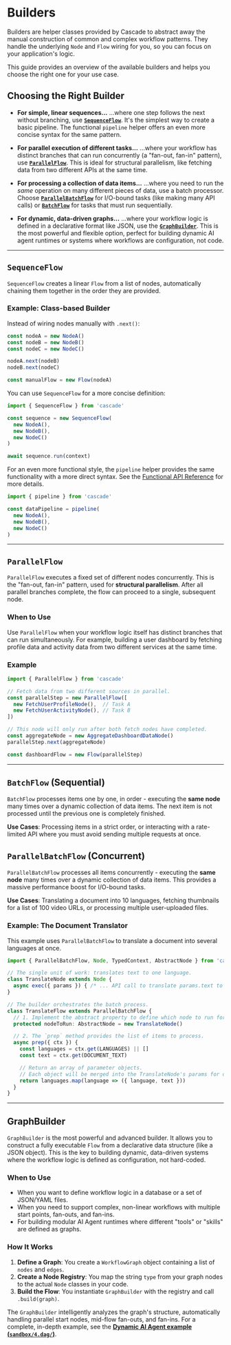 # Builders

Builders are helper classes provided by Cascade to abstract away the manual construction of common and complex workflow patterns. They handle the underlying `Node` and `Flow` wiring for you, so you can focus on your application's logic.

This guide provides an overview of the available builders and helps you choose the right one for your use case.

## Choosing the Right Builder

- **For simple, linear sequences...**
    ...where one step follows the next without branching, use **[`SequenceFlow`](#sequenceflow)**. It's the simplest way to create a basic pipeline. The functional `pipeline` helper offers an even more concise syntax for the same pattern.

- **For parallel execution of different tasks...**
    ...where your workflow has distinct branches that can run concurrently (a "fan-out, fan-in" pattern), use **[`ParallelFlow`](#parallelflow)**. This is ideal for structural parallelism, like fetching data from two different APIs at the same time.

- **For processing a collection of data items...**
    ...where you need to run the *same* operation on many different pieces of data, use a batch processor. Choose **[`ParallelBatchFlow`](#batch-processing-batchflow-and-parallelbatchflow)** for I/O-bound tasks (like making many API calls) or **[`BatchFlow`](#batch-processing-batchflow-and-parallelbatchflow)** for tasks that must run sequentially.

- **For dynamic, data-driven graphs...**
    ...where your workflow logic is defined in a declarative format like JSON, use the **[`GraphBuilder`](#graphbuilder)**. This is the most powerful and flexible option, perfect for building dynamic AI agent runtimes or systems where workflows are configuration, not code.

---

## `SequenceFlow`

`SequenceFlow` creates a linear `Flow` from a list of nodes, automatically chaining them together in the order they are provided.

### Example: Class-based Builder

Instead of wiring nodes manually with `.next()`:

```typescript
const nodeA = new NodeA()
const nodeB = new NodeB()
const nodeC = new NodeC()

nodeA.next(nodeB)
nodeB.next(nodeC)

const manualFlow = new Flow(nodeA)
```

You can use `SequenceFlow` for a more concise definition:

```typescript
import { SequenceFlow } from 'cascade'

const sequence = new SequenceFlow(
  new NodeA(),
  new NodeB(),
  new NodeC()
)

await sequence.run(context)
```

For an even more functional style, the `pipeline` helper provides the same functionality with a more direct syntax. See the [Functional API Reference](./functional-api.md#pipeline) for more details.

```typescript
import { pipeline } from 'cascade'

const dataPipeline = pipeline(
  new NodeA(),
  new NodeB(),
  new NodeC()
)
```

---

## `ParallelFlow`

`ParallelFlow` executes a fixed set of different nodes concurrently. This is the "fan-out, fan-in" pattern, used for **structural parallelism**. After all parallel branches complete, the flow can proceed to a single, subsequent node.

### When to Use

Use `ParallelFlow` when your workflow logic itself has distinct branches that can run simultaneously. For example, building a user dashboard by fetching profile data and activity data from two different services at the same time.

### Example

```typescript
import { ParallelFlow } from 'cascade'

// Fetch data from two different sources in parallel.
const parallelStep = new ParallelFlow([
  new FetchUserProfileNode(),  // Task A
  new FetchUserActivityNode(), // Task B
])

// This node will only run after both fetch nodes have completed.
const aggregateNode = new AggregateDashboardDataNode()
parallelStep.next(aggregateNode)

const dashboardFlow = new Flow(parallelStep)
```

---

## `BatchFlow` (Sequential)

`BatchFlow` processes items one by one, in order - executing the **same node** many times over a dynamic collection of data items. The next item is not processed until the previous one is completely finished.

**Use Cases**: Processing items in a strict order, or interacting with a rate-limited API where you must avoid sending multiple requests at once.

## `ParallelBatchFlow` (Concurrent)

`ParallelBatchFlow` processes all items concurrently - executing the **same node** many times over a dynamic collection of data items. This provides a massive performance boost for I/O-bound tasks.

**Use Cases**: Translating a document into 10 languages, fetching thumbnails for a list of 100 video URLs, or processing multiple user-uploaded files.

### Example: The Document Translator

This example uses `ParallelBatchFlow` to translate a document into several languages at once.

```typescript
import { ParallelBatchFlow, Node, TypedContext, AbstractNode } from 'cascade'

// The single unit of work: translates text to one language.
class TranslateNode extends Node {
  async exec({ params }) { /* ... API call to translate params.text to params.language ... */ }
}

// The builder orchestrates the batch process.
class TranslateFlow extends ParallelBatchFlow {
  // 1. Implement the abstract property to define which node to run for each item.
  protected nodeToRun: AbstractNode = new TranslateNode()

  // 2. The `prep` method provides the list of items to process.
  async prep({ ctx }) {
    const languages = ctx.get(LANGUAGES) || []
    const text = ctx.get(DOCUMENT_TEXT)

    // Return an array of parameter objects.
    // Each object will be merged into the TranslateNode's params for one parallel run.
    return languages.map(language => ({ language, text }))
  }
}
```

---

## GraphBuilder

`GraphBuilder` is the most powerful and advanced builder. It allows you to construct a fully executable `Flow` from a declarative data structure (like a JSON object). This is the key to building dynamic, data-driven systems where the workflow logic is defined as configuration, not hard-coded.

### When to Use

- When you want to define workflow logic in a database or a set of JSON/YAML files.
- When you need to support complex, non-linear workflows with multiple start points, fan-outs, and fan-ins.
- For building modular AI Agent runtimes where different "tools" or "skills" are defined as graphs.

### How It Works

1. **Define a Graph**: You create a `WorkflowGraph` object containing a list of `nodes` and `edges`.
2. **Create a Node Registry**: You map the string `type` from your graph nodes to the actual `Node` classes in your code.
3. **Build the Flow**: You instantiate `GraphBuilder` with the registry and call `.build(graph)`.

The `GraphBuilder` intelligently analyzes the graph's structure, automatically handling parallel start nodes, mid-flow fan-outs, and fan-ins. For a complete, in-depth example, see the **[Dynamic AI Agent example (`sandbox/4.dag/`)](https://github.com/gorango/cascade/tree/master/sandbox/4.dag/)**.
